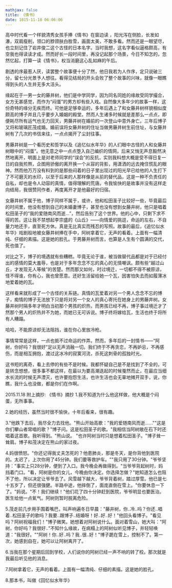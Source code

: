 ```yaml
---
mathjax: false
title: 《情书》
date: 1015-11-18 06:06:06
---
```


高中时代看一个样貌清秀女孩手捧《情书》在窗边读  ，阳光泻在侧脸，长发如瀑，双肩瘦削，领口的脖颈肤白胜雪，画面太美，不敢多看。然而还是一眼望尽，也立刻记住了岩井俊二这个古怪的日本名字。当时我想，这名字看似逼格颇高，有空我也得读读才成。然而好长一段时间里，再没记起那个场景，今日不知怎的，忽然忆起，打算一读《情书》，权当消磨这心乱如麻的午后。

剧透的序最惹人厌，读罢整个故事便十分了然，他日我若为人作序，定只说破三分，留七分光景予人想往。看得见结局的开头会败了整个故事的兴味，就像一眼瞧得到头的人生并无多大活头。

缘起在于一男一女的藤井树，他们是中学同学，因为同名同姓的缘故受同学撮合，女方无甚感觉，而作为“闷蛋”的男方却有些入戏。自然像大多年少的故事一样，这份奇特的缘分无疾而终。可他是足够幸运的，多年后遇上了和女藤井树样貌相似度颇高的博子并且几乎要步入婚姻的殿堂。然而人生诸多时候就是差那么一点点，即便耗尽所有运气也无力回天，男藤井树在婚前的一次登山中意外身亡。三年后博子又将和玻璃匠茂成婚。婚前误将女藤井树的住址当做男藤井树生前住址，与女藤井树有了几次的书信来往，一点点揭开了尘封往事。

男藤井树是一个看历史和哲学以及《追忆似水年华》的人们眼中古怪的人和女藤井树眼中的“闷蛋”。他无意之中一点点堕入自己编织的情网，后来又悄无声息毅然决然地离开，明面上是对老师同学的“误会”的反抗，实则我料想大概是受不得日复一日的自我煎熬，企图用骄傲的离开换一个从容的背影，用潇洒的远去掩住慌乱的眼神。然而他万万没有料到的是那些闷着的日子里出现过的阳光早已给他的人生打下了不可磨灭的水印，以至于后来的人那样像是从前的替代品，这是一种不负责任的自私，却也是令人动容的真情，值得理解的荒唐。令我愉快的是故事并没有这样走向结局，我很赞同作者，再度离开才是他最好的归宿。

女藤井树不属于他，博子同样不属于，或许，他和松田圣子比较好一些，毕竟最后的时间里，他没有想到自己的未婚妻博子，甚至也没有想到女藤井树，他只是唱着松田圣子的“我的爱随南风而逝…”，然后告别了这个世界。他的心中，只剩下求不得的苦。这让我不禁想起李宗盛的《山丘》——向情爱的挑逗，命运的左右，不自量力地还手，直至死方休。真是无比真实而残忍的写照。故事的最后，《追忆似水年华》戏剧般地被女藤井树捧在手中，阿树拿着它，无声的看着。上面有一幅清纯、仔细的素描。这是她的脸孔。于男藤井树而言，也算是人生有个圆满的交代，死也值了。

对比之下，博子的境遇就有些糟糕。毕竟无论于谁，被当做替代品都是对于已经付出的感情的莫大羞辱，也是对于多年念念不忘的真心的无情嘲讽。颇有些“越过山丘，才发现无人等候”的苦楚。然而那又如何，时过境迁，一切都不得不被原谅，怪不得谁，你有心，我也曾愿意。还好生活留给她一个瓦，因害怕失去而如履薄冰地爱着她的瓦。

这样看来就形成了一个古怪的关系链。真情的瓦爱着对另一个男人念念不忘的博子，痴情的博子无法放下只是将对另一个女人的真心寄托在她身上的男藤井树。女藤井树时隔多年才明白当初那个男孩的炽热，而男孩已经不再，博子事过境迁才了然那个男人的炽热并不为她，而她已无可诉说。博子终将嫁给瓦，生活也终于将所有人糟蹋。

哈哈，不能原谅却无法阻挡，谁在你心里放冷枪。

事情常常是这样，一点也抵不过命运的作弄。然而，多年后的一封情书——“阿树，你好吗？我很好”足以无声消融一切。我们终于不再贪恋，不再妒忌，不再感伤，而是相互拥抱，渡过这冰冷的寂寞河流，杀死这刺骨的孤独时光。

这书短的离奇，看上去停的有些不是时候。我都怀疑自己是不是找到了不全的，可是转念想想，很多事不都这样，在最以为要高潮迭起的时候戛然而止，在最应当细水长流的时候无声湮灭，也许要抱怨生活，也许生活也会无辜地摊开双手，说，你瞧，我什么也没做，都是你们在作啊。

2015.11.18
附上摘抄:
《情书》摘抄
1.我不知道为什么他这样做，他大概是个闷蛋，无所事事。

2.她的经历，虽然当时很不愉快，十年后看来，很有趣。

3."他跌下去后，我尽全力去找他。"熊山开始高歌："我的爱随南风而逝……""这是你们攀山者常唱的歌？"博子问。这是松田圣子的歌。"我相信当阿树敞在石下时还唱着这首歌。我听得到。"熊山说。 "也许阿树当时只是想着松田圣子。"博子耸一耸肩。博子和茂决定在熊山的家过夜。

4.妈很愤怒。"你还记得我丈夫怎死的？他患肺炎，那是冬天，是你背他到医院的。太迟了，上次你用了45分钟。我们要等救护车。""我只用了30分钟。"爷爷坚持："事实上只28分钟，便到了入口。我今晚会再做得到。"当爷爷背起树时，妈挡着门口。"看，阿树是你的女儿，今晚由你决定。你选择怎做？"她知道怎么也阻不了他，所以决定让爷爷去了。风雪越下越大，爷爷背着树，踏过厚雪。他已是七十五岁了，但还很强健。半路中途，他摔倒了，面庞直倒在雪上。"你要休息一下了。"妈说。"不！我们继续！"他们花了四十分钟赶到医院，爷爷明显也要医治。医生给他一点氧气。阿树则暂时脱离危险。

5.茂走前几步用手围着嘴巴，叫声响遍冬日早晨："藤井树，你‥冷‥吗？你还‥唱着‥松田圣子的歌吗？我要‥跟博子‥结婚呀！好‥好‥好！"他回头看博子。"看见吗？阿树祝福我们！"博子微笑。她想着对阿树说什么。面对着雪山，她大叫："阿树，你好吗？我很好‥"不知什么缘故，在病榻上的阿树似听见博子，并轻轻唤道："我很好。""阿树！你‥好‥吗？我‥很‥好！"博子跪在雪上，控制不了。第一次，她感到自在，她可以让阿树离开了。

6.当我在那个星期后回到学校，人们说你的阿树已经一声不响的转了校。那次就是我最后听见他的消息。

7.阿树拿着它，无声的看着。上面有一幅清纯、仔细的素描。这是她的脸孔。

8.那本书，叫做《回忆似水年华》